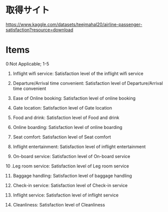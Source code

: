 # 取得サイト
https://www.kaggle.com/datasets/teejmahal20/airline-passenger-satisfaction?resource=download

# Items
0:Not Applicable; 1-5

1. Inflight wifi service: Satisfaction level of the inflight wifi service 

2. Departure/Arrival time convenient: Satisfaction level of Departure/Arrival time convenient

3. Ease of Online booking: Satisfaction level of online booking

4. Gate location: Satisfaction level of Gate location

5. Food and drink: Satisfaction level of Food and drink

6. Online boarding: Satisfaction level of online boarding

7. Seat comfort: Satisfaction level of Seat comfort

8. Inflight entertainment: Satisfaction level of inflight entertainment

9. On-board service: Satisfaction level of On-board service

10 .Leg room service: Satisfaction level of Leg room service

11. Baggage handling: Satisfaction level of baggage handling

12. Check-in service: Satisfaction level of Check-in service

13. Inflight service: Satisfaction level of inflight service

14. Cleanliness: Satisfaction level of Cleanliness

